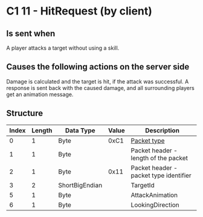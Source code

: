 # C1 11 - HitRequest (by client)

## Is sent when

A player attacks a target without using a skill.

## Causes the following actions on the server side

Damage is calculated and the target is hit, if the attack was successful. A response is sent back with the caused damage, and all surrounding players get an animation message.

## Structure

| Index | Length | Data Type | Value | Description |
|-------|--------|-----------|-------|-------------|
| 0 | 1 |   Byte   | 0xC1  | [Packet type](PacketTypes.md) |
| 1 | 1 |    Byte   |      | Packet header - length of the packet |
| 2 | 1 |    Byte   | 0x11  | Packet header - packet type identifier |
| 3 | 2 | ShortBigEndian |  | TargetId |
| 5 | 1 | Byte |  | AttackAnimation |
| 6 | 1 | Byte |  | LookingDirection |